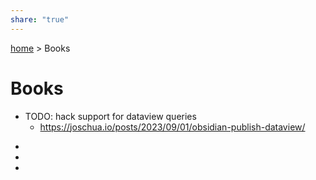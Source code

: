 ```yaml
---  
share: "true"  
---  
```

[ home](/index.md) > Books  
# Books  
- TODO: hack support for dataview queries  
  - https://joschua.io/posts/2023/09/01/obsidian-publish-dataview/  
<div><ul class="dataview list-view-ul"><li><span></span></li><li><span></span></li><li><span></span></li></ul></div>  
